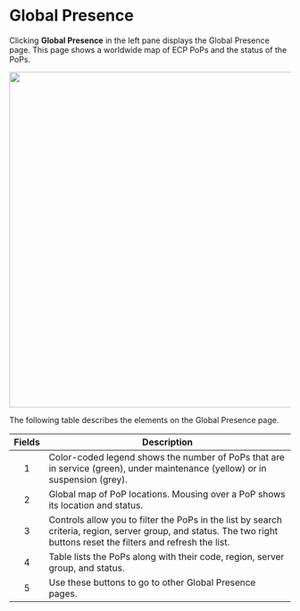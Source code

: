# Global Presence

Clicking **Global Presence** in the left pane displays the Global Presence page. This page shows a worldwide map of ECP PoPs and the status of the PoPs.

<p align=center><img src="/docs/resources/images/global-presence-w-numbers.png" width="600">

The following table describes the elements on the Global Presence page.

| **Fields**   | **Description**                                                                                           |
| :----------: | --------------------------------------------------------------------------------------------------------- |
| 1            | Color-coded legend shows the number of PoPs that are in service (green), under maintenance (yellow) or in suspension (grey).    |
| 2            | Global map of PoP locations. Mousing over a PoP shows its location and status.                            |
| 3            | Controls allow you to filter the PoPs in the list by search criteria, region, server group, and status. The two right buttons reset the filters and refresh the list.                                                                                                          |
| 4            | Table lists the PoPs along with their code, region, server group, and status.                             |
| 5            | Use these buttons to go to other Global Presence pages.                                                   |